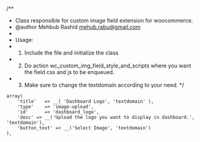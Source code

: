 /**
 * Class responsible for custom image field extension for woocommerce.
 * @author Mehbub Rashid <mehub.rabu@gmail.com>
 * 
 * Usage:
 * 1. Include the file and initialize the class
 * 2. Do action wc_custom_img_field_style_and_scripts where you want the field css and js to be enqueued.
 * 3. Make sure to change the textdomain according to your need.
 */

```
array(
    'title'   => __( 'Dashboard Logo', 'textdomain' ),
    'type'    => 'image-upload',
    'id'      => 'dashboard_logo',
    'desc' => __('Upload the logo you want to display in dashboard.', 'textdomain'),
    'button_text' => __('Select Image', 'textdomain')
),
```